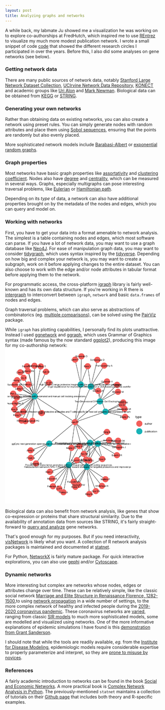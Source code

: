 ```yaml
---
layout: post
title: Analyzing graphs and networks
---
```


A while back, my labmate Ju showed me a visualization he was working on to explore co-authorships at FredHutch, which inspired me to use [REntrez](https://cran.r-project.org/web/packages/rentrez/index.html) to visualize my much more modest publication network. I wrote a small snippet of code [code](https://github.com/ptvan/R-snippets/blob/master/coauthor_network.R) that showed the different research circles I participated in over the years. Before this, I also did some analyses on gene networks (see below).

### Getting network data

There are many public sources of network data, notably [Stanford Large Network Dataset Collection](https://snap.stanford.edu/data/), [UCIrvine Network Data Repository](http://networkdata.ics.uci.edu/), [KONECT](http://konect.uni-koblenz.de/networks/) and academic groups like [Uri Alon](http://www.weizmann.ac.il/mcb/UriAlon/download/collection-complex-networks) and [Mark Newman](http://www-personal.umich.edu/~mejn/netdata/). Biological data can be obtained from [KEGG](https://www.genome.jp/kegg/) or [STRING](https://string-db.org/).

### Generating your own networks

Rather than obtaining data on existing networks, you can also create a network using preset rules.  You can simply generate nodes with random attributes and place them using [Sobol sequences](https://cran.r-project.org/web/packages/SobolSequence/vignettes/sobolsequence.html), ensuring that the points are randomly but also evenly placed.

More sophisticated network models include [Barabasi-Albert](https://en.wikipedia.org/wiki/Barab%C3%A1si%E2%80%93Albert_model) or [exponential random graphs](https://en.wikipedia.org/wiki/Exponential_random_graph_models).

### Graph properties

Most networks have basic graph properties like [assortativity](https://en.wikipedia.org/wiki/Assortativity) and [clustering coefficient](https://en.wikipedia.org/wiki/Clustering_coefficient). Nodes also have [degree](https://en.wikipedia.org/wiki/Degree_(graph_theory)) and [centrality](https://en.wikipedia.org/wiki/Centrality), which can be measured in several ways. Graphs, especially multigraphs can pose interesting traversal problems, like [Eulerian](https://en.wikipedia.org/wiki/Hamiltonian_path) or [Hamiltonian path](https://en.wikipedia.org/wiki/Eulerian_path).

Depending on its _type_ of data, a network can also have additional properties brought on by the metadata of the nodes and edges, which you can query and model on.

### Working with networks

First, you have to get your data into a format amenable to network analysis. The simplest is a table containing nodes and edges, which most software can parse. If you have a lot of network data, you may want to use a graph database like [Neo4J](https://neo4j.com/). For ease of manipulation graph data, you may want to consider [tidygraph](https://github.com/thomasp85/tidygraph), which uses syntax inspired by the [tidyverse](https://www.tidyverse.org/). Depending on how big and complex your network is, you may want to create a subgraph, work on it before applying changes to the entire dataset. You can also choose to work with the edge and/or node attributes in tabular format before applying them to the network.

For programmatic access, the cross-platform [igraph](https://igraph.org/r/) library is fairly well-known and has its own data structure. If you're working in R there is [intergraph](https://cran.r-project.org/web/packages/intergraph/) to interconvert between `igraph`, `network` and basic `data.frames` of nodes and edges.

Graph traversal problems, which can also serve as abstractions of combinatorics (eg. [multiple comparisons](https://cran.r-project.org/web/packages/PairViz/vignettes/MultipleComparisons.html)), can be solved using the [PairViz](https://cran.r-project.org/web/packages/PairViz/index.html) package.

While `igraph` has plotting capabilities, I personally find its plots unattractive. Instead I used [ggnetwork](https://briatte.github.io/ggnetwork/) and [ggraph](https://github.com/thomasp85/ggraph), which uses Grammar of Graphics syntax (made famous by the now standard [ggplot2](https://ggplot2.tidyverse.org/)), producing this image for my co-authorship network:
![coauthor-network](/images/coauthor-network.png "coauthor-network.png")

Biological data can also benefit from network analysis, like genes that show co-expression or proteins that share structural similarity. Due to the availability of annotation data from sources like STRING, it's fairly straight-forward to [query and analyze](https://github.com/ptvan/R-snippets/blob/master/gene_networks_analysis.R) gene networks.

That's good enough for my purposes. But if you need interactivity, [visNetwork](https://datastorm-open.github.io/visNetwork/) is likely what you want. A collection of R network analysis packages is maintained and documented at [statnet](https://statnet.org).

For Python, [NetworkX](https://networkx.github.io/) is fairly mature package. For quick interactive explorations, you can also use [gephi](https://gephi.org/) and/or [Cytoscape](https://cytoscape.org/).

### Dynamic networks

More interesting but complex are networks whose nodes, edges or attributes change over time. These can be relatively simple, like the classic social network [Marriage and Elite Structure in Renaissance Florence, 1282-1500](http://home.uchicago.edu/jpadgett/papers/unpublished/maelite.pdf),to using [network propagation](https://www.nature.com/articles/nrg.2017.38) in a wide number of settings, to the more complex network of healthy and infected people during the [2019-2020 coronavirus pandemic](https://en.wikipedia.org/wiki/2019%E2%80%9320_coronavirus_pandemic). These coronavirus networks are [varied](https://timmermanreport.com/2020/04/covid-19-models-what-makes-them-tick/), ranging from classic [SIR models](https://en.wikipedia.org/wiki/Compartmental_models_in_epidemiology) to much more sophisticated models, some are modelled and visualized using networks. One of the more informative explanations of epidemic simulations I have found is this [demonstration from Grant Sanderson](https://www.youtube.com/watch?v=gxAaO2rsdIs).

I should note that while the tools are readily available, _eg._ from the [Institute for Disease Modeling](https://www.idmod.org/software), epidemiologic models require considerable expertise to properly parameterize and interpret, so they are [prone to misuse by novices](https://www.tableau.com/about/blog/2020/4/you-are-almost-definitely-not-qualified-make-predictions-about-covid-19).

### References

A fairly academic introduction to networks can be found in the book [Social and Economic Networks](https://web.stanford.edu/~jacksonm/books.html#book). A more practical book is [Complex Network Analysis in Python](http://www.networksciencelab.com/). The previously-mentioned `statnet` maintains a collection of tutorials on their [Github page](https://github.com/statnet/Workshops/wiki) that includes both theory and R-specific examples.
